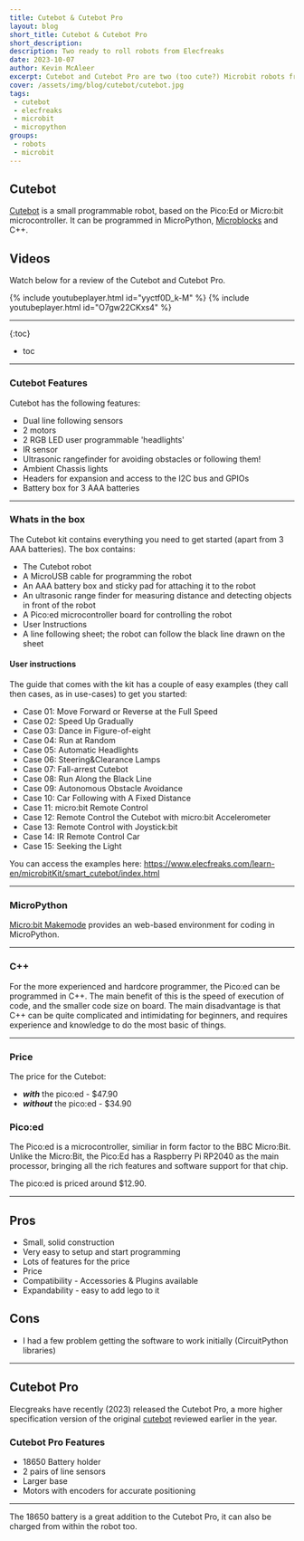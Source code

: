 ```yaml
---
title: Cutebot & Cutebot Pro
layout: blog
short_title: Cutebot & Cutebot Pro
short_description: 
description: Two ready to roll robots from Elecfreaks
date: 2023-10-07
author: Kevin McAleer
excerpt: Cutebot and Cutebot Pro are two (too cute?) Microbit robots from Elecfreaks
cover: /assets/img/blog/cutebot/cutebot.jpg
tags:
 - cutebot
 - elecfreaks
 - microbit
 - micropython
groups:
 - robots
 - microbit
---
```


## Cutebot

[Cutebot](https://www.elecfreaks.com/elecfreaks-pico-ed-smart-cutebot-kit-with-pico-ed-board.html) is a small programmable robot, based on the Pico:Ed or Micro:bit microcontroller. It can be programmed in MicroPython, [Microblocks](http://www.microblocks.fun/) and C++.

## Videos

Watch below for a review of the Cutebot and Cutebot Pro.

{% include youtubeplayer.html id="yyctf0D_k-M" %}
{% include youtubeplayer.html id="O7gw22CKxs4" %}

---

{:toc}
* toc

---

### Cutebot Features

Cutebot has the following features:

* Dual line following sensors
* 2 motors
* 2 RGB LED user programmable 'headlights'
* IR sensor
* Ultrasonic rangefinder for avoiding obstacles or following them!
* Ambient Chassis lights
* Headers for expansion and access to the I2C bus and GPIOs
* Battery box for 3 AAA batteries

---

### Whats in the box

The Cutebot kit contains everything you need to get started (apart from 3 AAA batteries). The box contains:

* The Cutebot robot
* A MicroUSB cable for programming the robot
* An AAA battery box and sticky pad for attaching it to the robot
* An ultrasonic range finder for measuring distance and detecting objects in front of the robot
* A Pico:ed microcontroller board for controlling the robot
* User Instructions
* A line following sheet; the robot can follow the black line drawn on the sheet

#### User instructions

The guide that comes with the kit has a couple of easy examples (they call then cases, as in use-cases) to get you started:

* Case 01: Move Forward or Reverse at the Full Speed
* Case 02: Speed Up Gradually
* Case 03: Dance in Figure-of-eight
* Case 04: Run at Random
* Case 05: Automatic Headlights
* Case 06: Steering&Clearance Lamps
* Case 07: Fall-arrest Cutebot
* Case 08: Run Along the Black Line
* Case 09: Autonomous Obstacle Avoidance
* Case 10: Car Following with A Fixed Distance
* Case 11: micro:bit Remote Control
* Case 12: Remote Control the Cutebot with micro:bit Accelerometer
* Case 13: Remote Control with Joystick:bit
* Case 14: IR Remote Control Car
* Case 15: Seeking the Light

You can access the examples here: <https://www.elecfreaks.com/learn-en/microbitKit/smart_cutebot/index.html>

---

### MicroPython

[Micro:bit Makemode](https://makecode.microbit.org) provides an web-based environment for coding in MicroPython.

---

### C++

For the more experienced and hardcore programmer, the Pico:ed can be programmed in C++. The main benefit of this is the speed of execution of code, and the smaller code size on board. The main disadvantage is that C++ can be quite complicated and intimidating for beginners, and requires experience and knowledge to do the most basic of things.

---

### Price

The price for the Cutebot:

* ***with*** the pico:ed - $47.90
* ***without*** the pico:ed - $34.90

### Pico:ed

The Pico:ed is a microcontroller, similiar in form factor to the BBC Micro:Bit. Unlike the Micro:Bit, the Pico:Ed has a Raspberry Pi RP2040 as the main processor, bringing all the rich features and software support for that chip.

The pico:ed is priced around $12.90.

---

## Pros

* Small, solid construction
* Very easy to setup and start programming
* Lots of features for the price
* Price
* Compatibility - Accessories & Plugins available
* Expandability - easy to add lego to it

## Cons

* I had a few problem getting the software to work initially (CircuitPython libraries)

---

## Cutebot Pro

Elecgreaks have recently (2023) released the Cutebot Pro, a more higher specification version of the original [cutebot](#cutebot) reviewed earlier in the year.

### Cutebot Pro Features

* 18650 Battery holder
* 2 pairs of line sensors
* Larger base
* Motors with encoders for accurate positioning

---

The 18650 battery is a great addition to the Cutebot Pro, it can also be charged from within the robot too.

